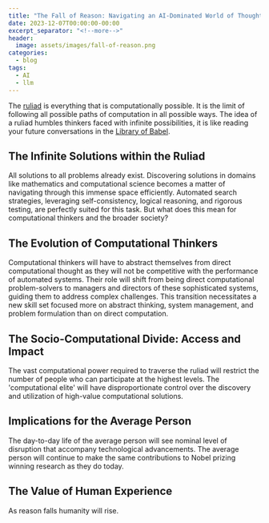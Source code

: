 ```yaml
---
title: "The Fall of Reason: Navigating an AI-Dominated World of Thought"
date: 2023-12-07T00:00:00-00:00
excerpt_separator: "<!--more-->"
header:
  image: assets/images/fall-of-reason.png
categories:
  - blog
tags:
  - AI
  - llm
---
```



The [ruliad](https://writings.stephenwolfram.com/2021/11/the-concept-of-the-ruliad/) is everything that is computationally possible. It is the limit of following all possible paths of computation in all possible ways. The idea of a ruliad humbles thinkers faced with infinite possibilities, it is like reading your future conversations in the [Library of Babel](https://libraryofbabel.info/bookmark.cgi?hvbybyuyauuxwpmtuwfowuobe42).

<!--more-->

## The Infinite Solutions within the Ruliad

All solutions to all problems already exist. Discovering solutions in domains like mathematics and computational science becomes a matter of navigating through this immense space efficiently. Automated search strategies, leveraging self-consistency, logical reasoning, and rigorous testing, are perfectly suited for this task. But what does this mean for computational thinkers and the broader society?

## The Evolution of Computational Thinkers

Computational thinkers will have to abstract themselves from direct computational thought as they will not be competitive with the performance of automated systems. Their role will shift from being direct computational problem-solvers to managers and directors of these sophisticated systems, guiding them to address complex challenges. This transition necessitates a new skill set focused more on abstract thinking, system management, and problem formulation than on direct computation.

## The Socio-Computational Divide: Access and Impact

The vast computational power required to traverse the ruliad will restrict the number of people who can participate at the highest levels. The 'computational elite' will have disproportionate control over the discovery and utilization of high-value computational solutions.

## Implications for the Average Person

The day-to-day life of the average person will see nominal level of disruption that accompany technological advancements. The average person will continue to make the same contributions to Nobel prizing winning research as they do today. 

## The Value of Human Experience

As reason falls humanity will rise. 
